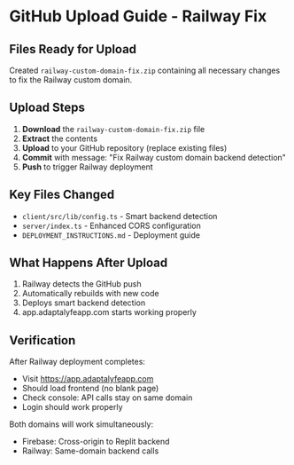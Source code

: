 # GitHub Upload Guide - Railway Fix

## Files Ready for Upload
Created `railway-custom-domain-fix.zip` containing all necessary changes to fix the Railway custom domain.

## Upload Steps
1. **Download** the `railway-custom-domain-fix.zip` file
2. **Extract** the contents
3. **Upload** to your GitHub repository (replace existing files)
4. **Commit** with message: "Fix Railway custom domain backend detection"
5. **Push** to trigger Railway deployment

## Key Files Changed
- `client/src/lib/config.ts` - Smart backend detection
- `server/index.ts` - Enhanced CORS configuration
- `DEPLOYMENT_INSTRUCTIONS.md` - Deployment guide

## What Happens After Upload
1. Railway detects the GitHub push
2. Automatically rebuilds with new code
3. Deploys smart backend detection
4. app.adaptalyfeapp.com starts working properly

## Verification
After Railway deployment completes:
- Visit https://app.adaptalyfeapp.com
- Should load frontend (no blank page)
- Check console: API calls stay on same domain
- Login should work properly

Both domains will work simultaneously:
- Firebase: Cross-origin to Replit backend
- Railway: Same-domain backend calls